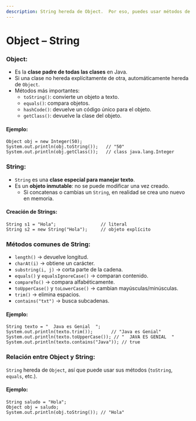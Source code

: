 ```yaml
---
description: String hereda de Object.  Por eso, puedes usar métodos de Object en un String
---
```


# Object – String

### Object:

* Es la **clase padre de todas las clases** en Java.
* Si una clase no hereda explícitamente de otra, automáticamente hereda de `Object`.
* Métodos más importantes:
  * `toString()`: convierte un objeto a texto.
  * `equals()`: compara objetos.
  * `hashCode()`: devuelve un código único para el objeto.
  * `getClass()`: devuelve la clase del objeto.

#### Ejemplo:

```
Object obj = new Integer(50);
System.out.println(obj.toString());   // "50"
System.out.println(obj.getClass());   // class java.lang.Integer

```

### String:

* `String` es una **clase especial para manejar texto**.
* Es un **objeto inmutable**: no se puede modificar una vez creado.
  * Si concatenas o cambias un `String`, en realidad se crea uno nuevo en memoria.

#### Creación de Strings:

```
String s1 = "Hola";                 // literal
String s2 = new String("Hola");     // objeto explícito

```

### Métodos comunes de String:

* `length()` → devuelve longitud.
* `charAt(i)` → obtiene un carácter.
* `substring(i, j)` → corta parte de la cadena.
* `equals()` y `equalsIgnoreCase()` → comparan contenido.
* `compareTo()` → compara alfabéticamente.
* `toUpperCase()` y `toLowerCase()` → cambian mayúsculas/minúsculas.
* `trim()` → elimina espacios.
* `contains("txt")` → busca subcadenas.

#### Ejemplo:

```
String texto = "  Java es Genial  ";
System.out.println(texto.trim());       // "Java es Genial"
System.out.println(texto.toUpperCase()); // "  JAVA ES GENIAL  "
System.out.println(texto.contains("Java")); // true

```

### Relación entre Object y String:

`String` hereda de `Object`, así que puede usar sus métodos (`toString`, `equals`, etc.).

#### Ejemplo:

```
String saludo = "Hola";
Object obj = saludo;
System.out.println(obj.toString()); // "Hola"

```

